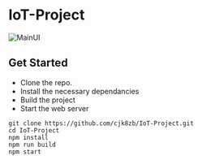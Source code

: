 # IoT-Project

![MainUI](docs/images/IotProject.gif)

## Get Started

- Clone the repo.
- Install the necessary dependancies
- Build the project
- Start the web server

```Shell
git clone https://github.com/cjk8zb/IoT-Project.git
cd IoT-Project
npm install
npm run build
npm start
```
